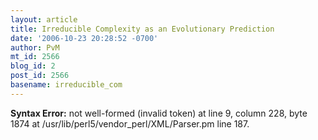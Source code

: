 ```yaml
---
layout: article
title: Irreducible Complexity as an Evolutionary Prediction
date: '2006-10-23 20:28:52 -0700'
author: PvM
mt_id: 2566
blog_id: 2
post_id: 2566
basename: irreducible_com
---
```

<p><strong>Syntax Error:</strong> 
not well-formed (invalid token) at line 9, column 228, byte 1874 at /usr/lib/perl5/vendor_perl/XML/Parser.pm line 187.
</p>
